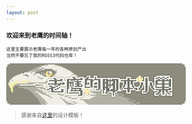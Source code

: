 ```yaml
---
layout: post
---
```


### 欢迎来到老鹰的时间轴！

```
这里主要展示老鹰每一年的各种原创产出
当然不要忘了我的RGSS3代码仓库！
```
![](images/sig_repo_rgss3.png)

> 感谢来自[这里](https://github.com/deepidea/web-presentation)的设计模板！
